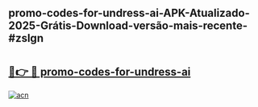 ## promo-codes-for-undress-ai-APK-Atualizado-2025-Grátis-Download-versão-mais-recente-#zslgn

# <h2><a href="https://ainizakaria.my?title=promo-codes-for-undress-ai&ref=20M">🔗👉 🔴 promo-codes-for-undress-ai</a></h2>

[![acn](https://github.com/user-attachments/assets/0f9c940e-d8b0-45ae-aac7-cd30a18b3e1c)](https://ainizakaria.my?title=promo-codes-for-undress-ai&ref=20M)

